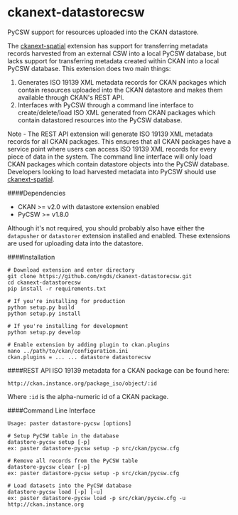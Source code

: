 ckanext-datastorecsw
====================
PyCSW support for resources uploaded into the CKAN datastore.

The [ckanext-spatial](https://github.com/ckan/ckanext-spatial/) extension has support for transferring metadata records
harvested from an external CSW into a local PyCSW database, but lacks support for transferring metadata created within
CKAN into a local PyCSW database.  This extension does two main things:

1. Generates ISO 19139 XML metadata records for CKAN packages which contain resources uploaded into the CKAN datastore 
and makes them available through CKAN's REST API.
2. Interfaces with PyCSW through a command line interface to create/delete/load ISO XML generated from CKAN packages 
which contain datastored resources into the PyCSW database.

Note - The REST API extension will generate ISO 19139 XML metadata records for all CKAN packages.  This ensures that 
all CKAN packages have a service point where users can access ISO 19139 XML records for every piece of data in the 
system.  The command line interface will only load CKAN packages which contain datastore objects into the PyCSW 
database.  Developers looking to load harvested metadata into PyCSW should use 
[ckanext-spatial](https://github.com/ckan/ckanext-spatial/).

####Dependencies
* CKAN >= v2.0 with datastore extension enabled
* PyCSW >= v1.8.0

Although it's not required, you should probably also have either the `datapusher` or `datastorer` extension installed
and enabled.  These extensions are used for uploading data into the datastore.

####Installation
```
# Download extension and enter directory
git clone https://github.com/ngds/ckanext-datastorecsw.git
cd ckanext-datastorecsw
pip install -r requirements.txt

# If you're installing for production
python setup.py build
python setup.py install

# If you're installing for development
python setup.py develop

# Enable extension by adding plugin to ckan.plugins
nano ../path/to/ckan/configuration.ini
ckan.plugins = ... ... datastore datastorecsw
```

####REST API
ISO 19139 metadata for a CKAN package can be found here:
```
http://ckan.instance.org/package_iso/object/:id
```
Where `:id` is the alpha-numeric id of a CKAN package.

####Command Line Interface
```
Usage: paster datastore-pycsw [options]

# Setup PyCSW table in the database
datastore-pycsw setup [-p]
ex: paster datastore-pycsw setup -p src/ckan/pycsw.cfg

# Remove all records from the PyCSW table
datastore-pycsw clear [-p]
ex: paster datastore-pycsw setup -p src/ckan/pycsw.cfg

# Load datasets into the PyCSW database
datastore-pycsw load [-p] [-u]
ex: paster datastore-pycsw load -p src/ckan/pycsw.cfg -u http://ckan.instance.org
```

